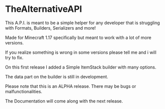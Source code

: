 # TheAlternativeAPI
This A.P.I. is meant to be a simple helper for any developer that is struggling with Formats, Builders, Serializers and more!

Made for Minecraft 1.17 specifically but meant to work with a lot of more versions.

If you realize something is wrong in some versions please tell me and i will try to fix.

On this first release I added a Simple ItemStack builder with many options.

The data part on the builder is still in development. 

Please note that this is an ALPHA release. There may be bugs or malfunctionalities.

The Documentation will come along with the next release.
